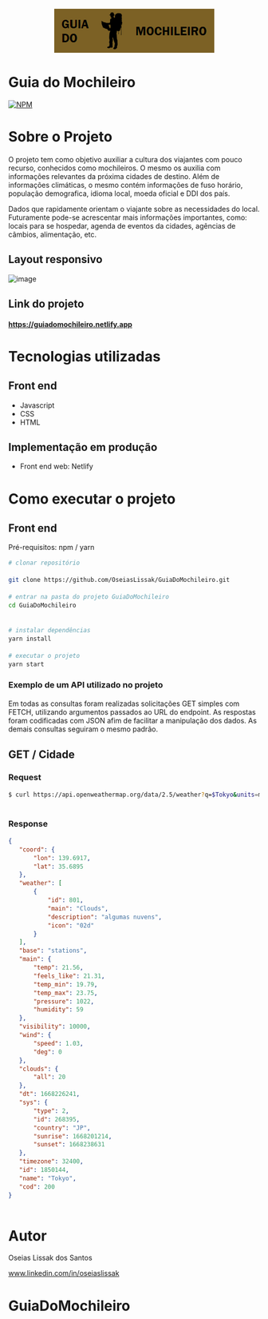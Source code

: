 <p align="center">
  <img width="321" height="88" src="assets/img/logo-mochileiro.PNG">
</p>

# Guia do Mochileiro
[![NPM](https://img.shields.io/npm/l/react)](https://github.com/OseiasLissak/GuiaDoMochileiro/blob/main/LICENSE) 

# Sobre o Projeto

#### 

O projeto tem como objetivo auxiliar a cultura dos viajantes 
com pouco recurso, conhecidos como mochileiros.
O mesmo os auxilia com informações relevantes da próxima cidades de destino.
Além de informações climáticas, o mesmo contém informações de fuso horário, população demografica, idioma local, moeda oficial e DDI dos país.

Dados que rapidamente orientam o viajante sobre as necessidades do local.
Futuramente pode-se acrescentar mais informações importantes, como: locais para se hospedar, agenda de eventos da cidades, agências de câmbios, alimentação, etc.
<h4>
  
## Layout responsivo
  
![image](https://user-images.githubusercontent.com/92828735/201259202-8ed53494-5389-4f07-9e09-9780ff6928e1.png)

## Link do projeto

#### https://guiadomochileiro.netlify.app

# Tecnologias utilizadas
  
## Front end
- Javascript 
- CSS
- HTML
  
## Implementação em produção
- Front end web: Netlify
  
# Como executar o projeto

## Front end
Pré-requisitos: npm / yarn

```bash
# clonar repositório
  
git clone https://github.com/OseiasLissak/GuiaDoMochileiro.git

# entrar na pasta do projeto GuiaDoMochileiro
cd GuiaDoMochileiro


# instalar dependências
yarn install

# executar o projeto
yarn start
```  
  

### **Exemplo de um API utilizado no projeto** 

#### 
Em todas as consultas foram realizadas solicitações GET simples com FETCH, utilizando argumentos passados ao URL do endpoint.
As respostas foram codificadas com JSON afim de facilitar a manipulação dos dados.
As demais consultas seguiram o mesmo padrão.

## **GET / Cidade** 
  
### Request
  
 ```bash
$ curl https://api.openweathermap.org/data/2.5/weather?q=$Tokyo&units=metric&appid=${apiKeyWeather}&lang=pt_br
  
```  

### Response
  
 ```json
{
    "coord": {
        "lon": 139.6917,
        "lat": 35.6895
    },
    "weather": [
        {
            "id": 801,
            "main": "Clouds",
            "description": "algumas nuvens",
            "icon": "02d"
        }
    ],
    "base": "stations",
    "main": {
        "temp": 21.56,
        "feels_like": 21.31,
        "temp_min": 19.79,
        "temp_max": 23.75,
        "pressure": 1022,
        "humidity": 59
    },
    "visibility": 10000,
    "wind": {
        "speed": 1.03,
        "deg": 0
    },
    "clouds": {
        "all": 20
    },
    "dt": 1668226241,
    "sys": {
        "type": 2,
        "id": 268395,
        "country": "JP",
        "sunrise": 1668201214,
        "sunset": 1668238631
    },
    "timezone": 32400,
    "id": 1850144,
    "name": "Tokyo",
    "cod": 200
}
  
```  
  
# Autor
  
Oseias Lissak dos Santos
  
www.linkedin.com/in/oseiaslissak


# GuiaDoMochileiro
